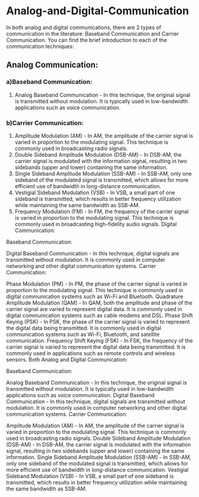 # Analog-and-Digital-Communication
In both analog and digital communications, there are 2 types of communication in the literature: Baseband Communication and Carrier Communication. You can find the brief introduction to each of the communication techniques:
## Analog Communication:

### a)Baseband Communication:

1. Analog Baseband Communication - In this technique, the original signal is transmitted without modulation. It is typically used in low-bandwidth applications such as voice communication.
### b)Carrier Communication:

1. Amplitude Modulation (AM) - In AM, the amplitude of the carrier signal is varied in proportion to the modulating signal. This technique is commonly used in broadcasting radio signals.
2. Double Sideband Amplitude Modulation (DSB-AM) - In DSB-AM, the carrier signal is modulated with the information signal, resulting in two sidebands (upper and lower) containing the same information.
3. Single Sideband Amplitude Modulation (SSB-AM) - In SSB-AM, only one sideband of the modulated signal is transmitted, which allows for more efficient use of bandwidth in long-distance communication.
4. Vestigial Sideband Modulation (VSB) - In VSB, a small part of one sideband is transmitted, which results in better frequency utilization while maintaining the same bandwidth as SSB-AM.
5. Frequency Modulation (FM) - In FM, the frequency of the carrier signal is varied in proportion to the modulating signal. This technique is commonly used in broadcasting high-fidelity audio signals.
Digital Communication:

Baseband Communication:

Digital Baseband Communication - In this technique, digital signals are transmitted without modulation. It is commonly used in computer networking and other digital communication systems.
Carrier Communication:

Phase Modulation (PM) - In PM, the phase of the carrier signal is varied in proportion to the modulating signal. This technique is commonly used in digital communication systems such as Wi-Fi and Bluetooth.
Quadrature Amplitude Modulation (QAM) - In QAM, both the amplitude and phase of the carrier signal are varied to represent digital data. It is commonly used in digital communication systems such as cable modems and DSL.
Phase Shift Keying (PSK) - In PSK, the phase of the carrier signal is varied to represent the digital data being transmitted. It is commonly used in digital communication systems such as Wi-Fi, Bluetooth, and satellite communication.
Frequency Shift Keying (FSK) - In FSK, the frequency of the carrier signal is varied to represent the digital data being transmitted. It is commonly used in applications such as remote controls and wireless sensors.
Both Analog and Digital Communication:

Baseband Communication:

Analog Baseband Communication - In this technique, the original signal is transmitted without modulation. It is typically used in low-bandwidth applications such as voice communication.
Digital Baseband Communication - In this technique, digital signals are transmitted without modulation. It is commonly used in computer networking and other digital communication systems.
Carrier Communication:

Amplitude Modulation (AM) - In AM, the amplitude of the carrier signal is varied in proportion to the modulating signal. This technique is commonly used in broadcasting radio signals.
Double Sideband Amplitude Modulation (DSB-AM) - In DSB-AM, the carrier signal is modulated with the information signal, resulting in two sidebands (upper and lower) containing the same information.
Single Sideband Amplitude Modulation (SSB-AM) - In SSB-AM, only one sideband of the modulated signal is transmitted, which allows for more efficient use of bandwidth in long-distance communication.
Vestigial Sideband Modulation (VSB) - In VSB, a small part of one sideband is transmitted, which results in better frequency utilization while maintaining the same bandwidth as SSB-AM.
